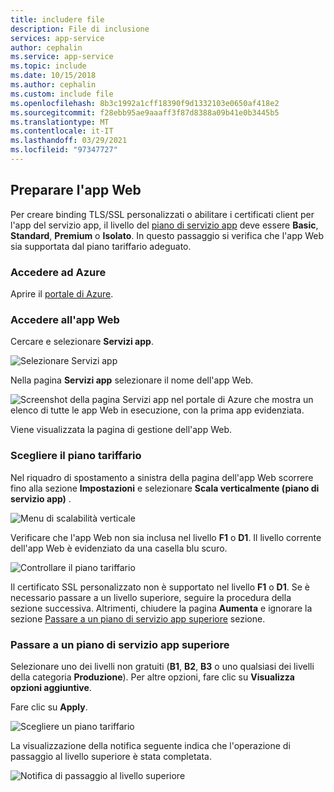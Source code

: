 ```yaml
---
title: includere file
description: File di inclusione
services: app-service
author: cephalin
ms.service: app-service
ms.topic: include
ms.date: 10/15/2018
ms.author: cephalin
ms.custom: include file
ms.openlocfilehash: 8b3c1992a1cff18390f9d1332103e0650af418e2
ms.sourcegitcommit: f28ebb95ae9aaaff3f87d8388a09b41e0b3445b5
ms.translationtype: MT
ms.contentlocale: it-IT
ms.lasthandoff: 03/29/2021
ms.locfileid: "97347727"
---
```

## <a name="prepare-your-web-app"></a>Preparare l'app Web

Per creare binding TLS/SSL personalizzati o abilitare i certificati client per l'app del servizio app, il livello del [piano di servizio app](https://azure.microsoft.com/pricing/details/app-service/) deve essere **Basic**, **Standard**, **Premium** o **Isolato**. In questo passaggio si verifica che l'app Web sia supportata dal piano tariffario adeguato.

### <a name="sign-in-to-azure"></a>Accedere ad Azure

Aprire il [portale di Azure](https://portal.azure.com).

### <a name="navigate-to-your-web-app"></a>Accedere all'app Web

Cercare e selezionare **Servizi app**.

![Selezionare Servizi app](./media/app-service-ssl-prepare-app/app-services.png)

Nella pagina **Servizi app** selezionare il nome dell'app Web.

![Screenshot della pagina Servizi app nel portale di Azure che mostra un elenco di tutte le app Web in esecuzione, con la prima app evidenziata.](./media/app-service-ssl-prepare-app/select-app.png)

Viene visualizzata la pagina di gestione dell'app Web.  

### <a name="check-the-pricing-tier"></a>Scegliere il piano tariffario

Nel riquadro di spostamento a sinistra della pagina dell'app Web scorrere fino alla sezione **Impostazioni** e selezionare **Scala verticalmente (piano di servizio app)** .

![Menu di scalabilità verticale](./media/app-service-ssl-prepare-app/scale-up-menu.png)

Verificare che l'app Web non sia inclusa nel livello **F1** o **D1**. Il livello corrente dell'app Web è evidenziato da una casella blu scuro.

![Controllare il piano tariffario](./media/app-service-ssl-prepare-app/check-pricing-tier.png)

Il certificato SSL personalizzato non è supportato nel livello **F1** o **D1**. Se è necessario passare a un livello superiore, seguire la procedura della sezione successiva. Altrimenti, chiudere la pagina **Aumenta** e ignorare la sezione [Passare a un piano di servizio app superiore](#scale-up-your-app-service-plan) sezione.

### <a name="scale-up-your-app-service-plan"></a>Passare a un piano di servizio app superiore

Selezionare uno dei livelli non gratuiti (**B1**, **B2**, **B3** o uno qualsiasi dei livelli della categoria **Produzione**). Per altre opzioni, fare clic su **Visualizza opzioni aggiuntive**.

Fare clic su **Apply**.

![Scegliere un piano tariffario](./media/app-service-ssl-prepare-app/choose-pricing-tier.png)

La visualizzazione della notifica seguente indica che l'operazione di passaggio al livello superiore è stata completata.

![Notifica di passaggio al livello superiore](./media/app-service-ssl-prepare-app/scale-notification.png)

